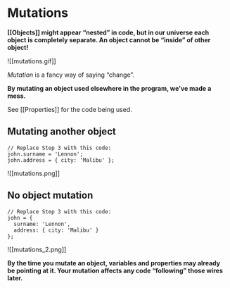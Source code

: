 # Mutations
**[[Objects]] might appear “nested” in code, but in our universe each object is completely separate. An object cannot be “inside” of other object!**

![[mutations.gif]]

_Mutation_ is a fancy way of saying “change”.

**By mutating an object used elsewhere in the program, we’ve made a mess.**

See [[Properties]] for the code being used.

## Mutating another object
```
// Replace Step 3 with this code:
john.surname = 'Lennon';
john.address = { city: 'Malibu' };
```

![[mutations.png]]

## No object mutation
```
// Replace Step 3 with this code:
john = {
  surname: 'Lennon',
  address: { city: 'Malibu' }
};
```

![[mutations_2.png]]

**By the time you mutate an object, variables and properties may already be pointing at it. Your mutation affects any code “following” those wires later.**